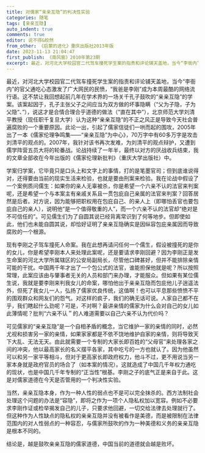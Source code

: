 ```yaml
---
title: 对儒家“亲亲互隐”的判决性实验
categories: 随笔
tags: [亲亲互隐]
auto_indent: true
comments: true
editor: 说不得&皎然
from_other: 《启蒙的进化》重庆出版社2013年版
date: 2023-11-13 21:04:47
first_publish: 《南风窗》2010年第23期
excerpt: 最近，对河北大学校园官二代驾车撞死学生案的指责和评论铺天盖地，当今“李衙内”的官父通吃心态激发了广大网民的民愤，“我爸是李刚”成为本周最酷的网络流行语。这不禁让我回想起前几年在学术界的一场关千孔子鼓吹的“亲亲互隐”的学案。该案起因于，孔子主张父子之间应当为双方做的坏事隐瞒（“父为子隐，子为父隐“、”），说这才是合情合理合乎道德的做法（“直在其中”），北京师范大学刘清平教授（现任职千复旦大学）认为这种“亲亲互隐”的不正之风正是导致今天社会普遍腐败的一个重要原因。此论一出，引起了儒家信徒们一哄而起的围攻，2005年出了一本《儒家伦理争鸣集——“亲亲互隐”为中心》，70万字中有60多万字是攻击刘清平的观点的。2007年，我针对该书再次发难，为刘清平的观点辩护，又遭到儒学阵营五员大将的轮番战。论战持续了一年半，最终以对方的厌战收兵结束，我的文章全部收在今年出版的《儒家伦理新批判》（重庆大学出版社）中。
---
```

最近，对河北大学校园官二代驾车撞死学生案的指责和评论铺天盖地，当今“李衙内”的官父通吃心态激发了广大网民的民愤，“我爸是李刚”成为本周最酷的网络流行语。这不禁让我回想起前几年在学术界的一场关千孔子鼓吹的“亲亲互隐”的学案。该案起因于，孔子主张父子之间应当为双方做的坏事隐瞒（“父为子隐，子为父隐“、”），说这才是合情合理合乎道德的做法（“直在其中”），北京师范大学刘清平教授（现任职千复旦大学）认为这种“亲亲互隐”的不正之风正是导致今天社会普遍腐败的一个重要原因。此论一出，引起了儒家信徒们一哄而起的围攻，2005年出了一本《儒家伦理争鸣集——“亲亲互隐”为中心》，70万字中有60多万字是攻击刘清平的观点的。2007年，我针对该书再次发难，为刘清平的观点辩护，又遭到儒学阵营五员大将的轮番战。论战持续了一年半，最终以对方的厌战收兵结束，我的文章全部收在今年出版的《儒家伦理新批判》（重庆大学出版社）中。

学案归学案，它毕竟只是口头上和文字上的事情，打的是笔墨官司；但到底谁说得对，还得要由当前的现实生活来检验，也就是要由刑案来检验。我在论战中假设了一个案例质问儒生：如果你的亲人无辜被杀，你是希望一个六亲不认的法官来判案呢，还是希望一个与本案主有亲戚关系且一贯包庇自己亲属的法官来判案？回答居然是后者。对方说，因为能够把职权用在包庇自己、的亲人上（即哪怕丢官也要包庇自己的亲人），说明他“是一个值得敬重的人”，而一个六亲不认的法官却“绝对是不可信任的”。可见儒生们为了自圆其说已经背离常识到了何等地步。但即使如此，他们也未能自圆其说，却恰好证明了亲亲互隐确实是因纵容包庇亲属因而导致腐败的一个根源。

现有李刚之子驾车撞死人命案。我在此想再请问任何一个儒生，假设被撞死的是你的女儿，你是希望李刚本人来处理此案呢，还是要请求李刚回避？因为李刚正是发生命案的河北大学所属辖区的公安局副局长，尽管他口碑甚好，但并不能排除亲情可能的干扰。中国两千年才出了一个包公式的法官，谁能担保他就是呢？所以按照常理，此案应该由与肇事者无关的人员和部门来办理，才能服众。但如果有某位儒生说，我就是要李刚来判我女儿的命案，哪怕他出于亲亲互隐而包庇他儿子逍遥法外，但死了我女儿一人，弘扬了儒家优良传统，这值啊！也可以平息那些愤愤不平的围观群众和网友们的怨气。对这样的疯子，我们的确无话可说。人家自己都不在乎，我们瞎起什么劲呢？可是，不对啊？最讲亲情的儒家为什么会对自己的女儿如此薄情呢？批判“六亲不认＂的人难道需要以自己六亲不认为代价吗？

可见儒家的“亲亲互隐”是一个自相矛盾的概念，当它维护一家的亲情的同时，必然尤视和损害另一家的亲情，如果家家都是不依不饶地维护自家的亲情，则将导致天下大乱、无法无天。由此就需要一个专制的大家长即百姓的“父母官”来处理各家之间的冲突，他以最高家长的名义摆平各家，其中吃亏的一方也就认了。因为他虽然可以和另一家平等相斗，但对于更高家长即政府权力，他斗不过，更不用说当另一家本身就是政府官员的场合了（如本案的情况）。这就造成了中国几千年权力通吃的现状，也是中国几千年专制的“正当性”根基。李刚之子的底气正是来自于此。这是对儒家道德在今天是否管用的一个判决性实验。

当然，亲亲互隐本身，作为一种人性的弱点也不是可以完全抹杀的。西方法制社会处理这个问题的办法是“容隐”，即将之作为一项个人隐私权加以宽容。例如不必要求李刚作证或检举揭发自己的儿子，只要求他回避，一切交给法律去处理就行了。但这种作为人性缺点的隐私权的亲亲互隐并没有被看作是美德，而是被限制在法律范围内的对人性弱点的一种容忍，与儒家所鼓吹的作为一种美德和义务的亲亲互隐是根本不同的。

结论是，越是鼓吹亲亲互隐的儒家道德，中国当前的道德就会越是败坏。
